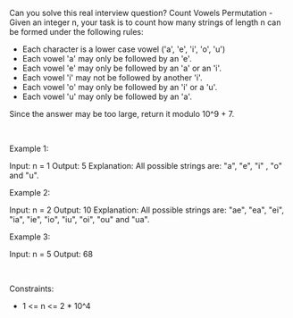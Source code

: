 Can you solve this real interview question? Count Vowels Permutation - Given an integer n, your task is to count how many strings of length n can be formed under the following rules:

 * Each character is a lower case vowel ('a', 'e', 'i', 'o', 'u')
 * Each vowel 'a' may only be followed by an 'e'.
 * Each vowel 'e' may only be followed by an 'a' or an 'i'.
 * Each vowel 'i' may not be followed by another 'i'.
 * Each vowel 'o' may only be followed by an 'i' or a 'u'.
 * Each vowel 'u' may only be followed by an 'a'.

Since the answer may be too large, return it modulo 10^9 + 7.

 

Example 1:


Input: n = 1
Output: 5
Explanation: All possible strings are: "a", "e", "i" , "o" and "u".


Example 2:


Input: n = 2
Output: 10
Explanation: All possible strings are: "ae", "ea", "ei", "ia", "ie", "io", "iu", "oi", "ou" and "ua".


Example 3: 


Input: n = 5
Output: 68

 

Constraints:

 * 1 <= n <= 2 * 10^4
